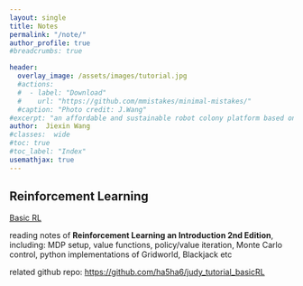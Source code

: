 ```yaml
---
layout: single
title: Notes
permalink: "/note/"
author_profile: true
#breadcrumbs: true

header:
  overlay_image: /assets/images/tutorial.jpg
  #actions:
  #  - label: "Download"
  #    url: "https://github.com/mmistakes/minimal-mistakes/"
  #caption: "Photo credit: J.Wang"
#excerpt: "an affordable and sustainable robot colony platform based on Android"
author:  Jiexin Wang
#classes:  wide
#toc: true
#toc_label: "Index"
usemathjax: true
---
```


## Reinforcement Learning

[Basic RL](/judy_blog/basicrl/)

reading notes of **Reinforcement Learning an Introduction 2nd Edition**, including: MDP setup, value functions, policy/value iteration, Monte Carlo control, python implementations of Gridworld, Blackjack etc

related github repo: https://github.com/ha5ha6/judy_tutorial_basicRL
